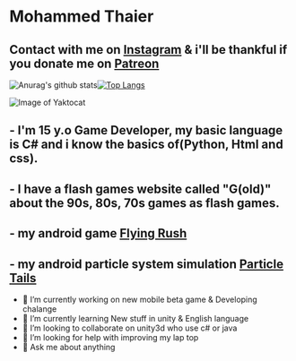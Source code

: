 <h1> Mohammed Thaier
  
## Contact with me on [Instagram](https://www.instagram.com/itsmohammedthaier/?hl=en) & i'll be thankful if you donate me on [Patreon](https://play.google.com/store/apps/details?id=com.thebeginning.relaxingtails)

![Anurag's github stats](https://github-readme-stats.vercel.app/api?username=itsMohammedThaier&show_icons=true&theme=graywhite&include_all_commits=true&)[![Top Langs](https://github-readme-stats.vercel.app/api/top-langs/?username=itsMohammedThaier&theme=graywhite)](https://github.com/anuraghazra/github-readme-stats)

![Image of Yaktocat](https://media.tenor.com/images/4e6c9bf3db8982364aa08450fcd53ede/tenor.gif)

## - I'm 15 y.o Game Developer, my basic language is C# and i know the basics of(Python, Html and css).
## - I have a flash games website called "G(old)" about the 90s, 80s, 70s games as flash games.
## - my android game [Flying Rush](https://play.google.com/store/apps/details?id=com.thebeginning.flyingrush)
 
## - my android particle system simulation [Particle Tails](https://play.google.com/store/apps/details?id=com.thebeginning.flyingrush)

* 🔭 I’m currently working on new mobile beta game & Developing chalange
* 🌱 I’m currently learning New stuff in unity & English language
* 👯 I’m looking to collaborate on unity3d who use c# or java
* 🤔 I’m looking for help with improving my lap top
* 💬 Ask me about anything
